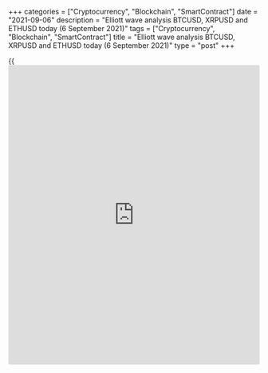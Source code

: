 +++
categories = ["Cryptocurrency", "Blockchain", "SmartContract"]
date = "2021-09-06"
description = "Elliott wave analysis BTCUSD, XRPUSD and ETHUSD today (6 September 2021)"
tags = ["Cryptocurrency", "Blockchain", "SmartContract"]
title = "Elliott wave analysis BTCUSD, XRPUSD and ETHUSD today (6 September 2021)"
type = "post"
+++

{{<iframe id="large-banner" src="https://www.bounty.group/#slide=1.0" width="100%" height="600" scrolling="no" style="border: 0px solid rgb(216, 221, 230); border-radius: 3px;">}}

2021-09-06

2021-09-06

Short-term forecast for BTCUSD, XRPUSD and ETHUSD 06.09.2021Roman Onegin

I welcome my readers!

I have prepared a short-term cryptocurrency forecast based on Elliott
wave analysis of Bitcoin, Ripple, and Ethereum. I offer entry signals to
trade each cryptocurrency.

The Bitcoin seems to have completed the corrective wave. Therefore, the
market should be declining in a new bear trend.

The article covers the following subjects:

##  **Elliott wave Bitcoin analysis**

The BTCUSD market must have completed the long-term corrective wave [B]
composed of three sub-waves (A)-(B)-(C). Therefore, the market should
turn down and start a new downtrend. The first downside target is at
level 48270.00. It is relevant to enter sell trades with the above-
indicated target.

### Trading plan for [BTCUSD][1] today:

Sell 51727.00, TP 48270.00

* * *

##  **Elliott wave Ripple analysis**

The XRPUSD market should be forming the linking wave (X). The hourly
timeframe displays the final leg of the (X) wave, impulse wave C. There
should be forming the final sub-wave of the C wave, wave [5]. The first
four waves of wave [5] must have completed, so there should be forming
wave (5). and the price could go up to 1.402. One could enter purchases.

### Trading plan for [XRPUSD][2] **** today:

Buy 1.321, TP 1.402

* * *

##  **Elliott wave Ethereum analysis**

The ETHUSD market continues forming the corrective wave B, composed of
sub-waves [A]-[B]-[C]. There is unfolding the final bullish impulse wave
[C]. After corrective wave (4) completed as a flat, the price has
started rising in impulse (5). The Ethereum price should follow sub-wave
5 to a level of 4100.00, where the entire correction B will finish.
Next, there will start a new bear trend.

### Trading plan for [ETHUSD][3] **** today:

Buy 3916.50, TP 4100.00

* * *

P.S. Did you like my article? Share it in social networks: it will be
the best “thank you" :)

Ask me questions and comment below. I’ll be glad to answer your
questions and give necessary explanations.

 **Useful links:**

  * I recommend trying to trade with a reliable broker [here][4]. The system allows you to trade by yourself or copy successful traders from all across the globe.
  * Use my promo-code BLOG for getting deposit bonus 50% on LiteForex platform. Just enter this code in the appropriate field while [depositing][5] your trading account.
  * Telegram chat for traders: <t.me/liteforexengchat>. We are sharing the signals and trading experience
  * Telegram channel with high-quality analytics, Forex reviews, training articles, and other useful things for traders <t.me/liteforex>

## Price chart of BTCUSD in real time mode

The content of this article reflects the author’s opinion and does not
necessarily reflect the official position of LiteForex. The material
published on this page is provided for informational purposes only and
should not be considered as the provision of investment advice for the
purposes of Directive 2004/39/EC.

Rate this article:

{{value}}

( {{count}} {{title}} )

   1. my.liteforex.com/trading/chart?symbol=BTCUSD
   2. my.liteforex.com/trading/chart?symbol=XRPUSD
   3. my.liteforex.com/trading/chart?symbol=ETHUSD
   4. my.liteforex.com/?category=analysts-opinions&slug=short-term-forecast-for-[BTC](https://www.playgroundfx.com/blog/who-is-the-creator-of-bitcoin/)usd-xrpusd-and-ethusd-06092021&openPopup=%2Fregistration%2Fpopup&utm_source=blog&utm_medium=article&utm_campaign=bonus
   5. my.liteforex.com/deposit/?category=analysts-opinions&slug=short-term-forecast-for-[BTC](https://www.playgroundfx.com/blog/who-is-the-creator-of-bitcoin/)usd-xrpusd-and-ethusd-06092021&promo_code=BLOG&utm_source=blog&utm_medium=article&utm_campaign=bonus